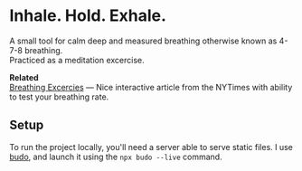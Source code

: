 # Inhale. Hold. Exhale.

A small tool for calm deep and measured breathing otherwise known as 4-7-8 breathing.  
Practiced as a meditation excercise.  

**Related**  
[Breathing Excercies](https://www.nytimes.com/interactive/2023/03/03/well/mind/breathing-exercises.html) — Nice interactive article from the NYTimes with ability to test your breathing rate.

## Setup

To run the project locally, you'll need a server able to serve static files. I use [budo](https://www.npmjs.com/package/budo), and launch it using the `npx budo --live` command.
